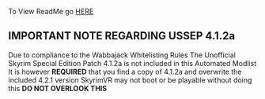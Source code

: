 To View ReadMe go [HERE](http://bit.ly/2Y0RIeM)

## IMPORTANT NOTE REGARDING USSEP 4.1.2a

Due to compliance to the Wabbajack Whitelisting Rules
The Unofficial Skyrim Special Edition Patch 4.1.2a is not included in this Automated Modlist
It is however **REQUIRED** that you find a copy of 4.1.2a and overwrite the included 4.2.1 version
SkyrimVR may not boot or be playable without doing this 
**DO NOT OVERLOOK THIS**
